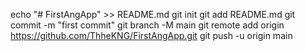echo "# FirstAngApp" >> README.md
git init
git add README.md
git commit -m "first commit"
git branch -M main
git remote add origin https://github.com/ThheKNG/FirstAngApp.git
git push -u origin main
